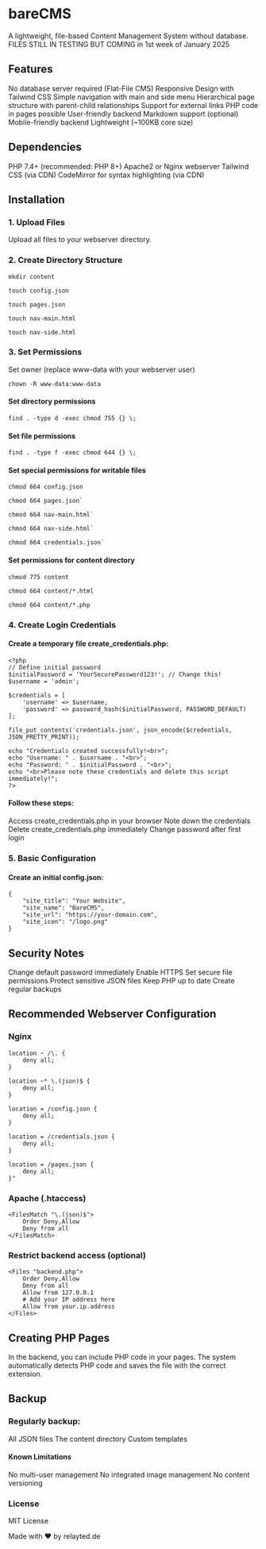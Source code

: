 # bareCMS
A lightweight, file-based Content Management System without database.
FILES STILL IN TESTING BUT COMING in 1st week of January 2025

## Features
No database server required (Flat-File CMS)
Responsive Design with Tailwind CSS
Simple navigation with main and side menu
Hierarchical page structure with parent-child relationships
Support for external links
PHP code in pages possible
User-friendly backend
Markdown support (optional)
Mobile-friendly backend
Lightweight (~100KB core size)

## Dependencies
PHP 7.4+ (recommended: PHP 8+)
Apache2 or Nginx webserver
Tailwind CSS (via CDN)
CodeMirror for syntax highlighting (via CDN)

## Installation
### 1. Upload Files
Upload all files to your webserver directory.

### 2. Create Directory Structure

```
mkdir content
```

```
touch config.json
```

```
touch pages.json
```

```
touch nav-main.html
```

```
touch nav-side.html
```

### 3. Set Permissions
Set owner (replace www-data with your webserver user)
```
chown -R www-data:www-data
```

#### Set directory permissions

```
find . -type d -exec chmod 755 {} \;
```

#### Set file permissions

```
find . -type f -exec chmod 644 {} \;
```

#### Set special permissions for writable files
```
chmod 664 config.json
```

```
chmod 664 pages.json`
```

```
chmod 664 nav-main.html`
```

```
chmod 664 nav-side.html`
```

```
chmod 664 credentials.json`
```

#### Set permissions for content directory
```
chmod 775 content
```
```
chmod 664 content/*.html
```
```
chmod 664 content/*.php
```

### 4. Create Login Credentials
#### Create a temporary file create_credentials.php:
```
<?php
// Define initial password
$initialPassword = 'YourSecurePassword123!'; // Change this!
$username = 'admin';

$credentials = [
    'username' => $username,
    'password' => password_hash($initialPassword, PASSWORD_DEFAULT)
];

file_put_contents('credentials.json', json_encode($credentials, JSON_PRETTY_PRINT));

echo "Credentials created successfully!<br>";
echo "Username: " . $username . "<br>";
echo "Password: " . $initialPassword . "<br>";
echo "<br>Please note these credentials and delete this script immediately!";
?>
```
#### Follow these steps:

Access create_credentials.php in your browser
Note down the credentials
Delete create_credentials.php immediately
Change password after first login

### 5. Basic Configuration
#### Create an initial config.json:
```
{
    "site_title": "Your Website",
    "site_name": "BareCMS",
    "site_url": "https://your-domain.com",
    "site_icon": "/logo.png"
}
```
## Security Notes
Change default password immediately
Enable HTTPS
Set secure file permissions
Protect sensitive JSON files
Keep PHP up to date
Create regular backups

## Recommended Webserver Configuration
### Nginx
```
location ~ /\. {
    deny all;
}
```
```
location ~* \.(json)$ {
    deny all;
}
```
```
location = /config.json {
    deny all;
}
```
```
location = /credentials.json {
    deny all;
}
```
```
location = /pages.json {
    deny all;
}"
```
### Apache (.htaccess)
```
<FilesMatch "\.(json)$">
    Order Deny,Allow
    Deny from all
</FilesMatch>
```
### Restrict backend access (optional)
```
<Files "backend.php">
    Order Deny,Allow
    Deny from all
    Allow from 127.0.0.1
    # Add your IP address here
    Allow from your.ip.address
</Files>
```
## Creating PHP Pages
In the backend, you can include PHP code in your pages. The system automatically detects PHP code and saves the file with the correct extension.

## Backup
### Regularly backup:

All JSON files
The content directory
Custom templates

#### Known Limitations
No multi-user management
No integrated image management
No content versioning

### License
MIT License

Made with ♥ by relayted.de
